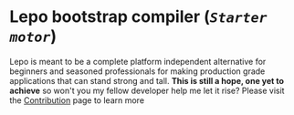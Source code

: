 # Lepo bootstrap compiler (*`Starter motor`*)
Lepo is meant to be a complete platform independent alternative for beginners and seasoned professionals for making production grade applications that can stand strong and tall.
**This is still a hope, one yet to achieve**  so won't you my fellow developer help me let it rise?
Please visit the [Contribution](Contribute.md) page to learn more 